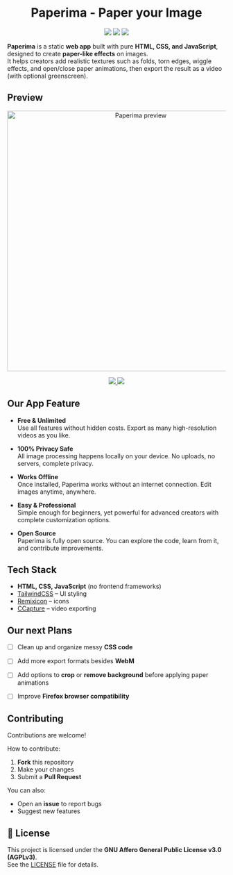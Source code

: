 <h1 align="center">Paperima - Paper your Image</h1>

<p align="center">
  <img src="https://img.shields.io/badge/License-AGPLv3-blue.svg">
  <img src="https://img.shields.io/badge/status-active-success">
  <img src="https://img.shields.io/badge/made%20with-HTML%20%7C%20CSS%20%7C%20JS-orange">
</p>


**Paperima** is a static **web app** built with pure **HTML, CSS, and JavaScript**, designed to create **paper-like effects** on images.  
It helps creators add realistic textures such as folds, torn edges, wiggle effects, and open/close paper animations, then export the result as a video (with optional greenscreen).


## Preview

<p align="center">
  <img src="https://dayverse.id/assets/image/app/paperima-animated.webp" 
       alt="Paperima preview" 
       width="600">
</p>

<p align="center">
  <a href="https://dayverse.id/paperima">
    <img src="https://img.shields.io/badge/Landing%20Page-Paperima-8A2BE2?style=for-the-badge">
  </a>
  <a href="https://dayverse.id/paperima/latest">
    <img src="https://img.shields.io/badge/Launch%20App-Paperima-blue?style=for-the-badge">
  </a>
</p>



## Our App Feature

- **Free & Unlimited**  
  Use all features without hidden costs. Export as many high-resolution videos as you like.  

- **100% Privacy Safe**  
  All image processing happens locally on your device. No uploads, no servers, complete privacy.  

- **Works Offline**  
  Once installed, Paperima works without an internet connection. Edit images anytime, anywhere.  

- **Easy & Professional**  
  Simple enough for beginners, yet powerful for advanced creators with complete customization options.  

- **Open Source**  
  Paperima is fully open source. You can explore the code, learn from it, and contribute improvements.  


## Tech Stack
- **HTML, CSS, JavaScript** (no frontend frameworks)  
- [TailwindCSS](https://tailwindcss.com/) – UI styling  
- [Remixicon](https://remixicon.com/) – icons  
- [CCapture](https://github.com/spite/ccapture.js/) – video exporting  


## Our next Plans
- [ ] Clean up and organize messy **CSS code**  
- [ ] Add more export formats besides **WebM**  
- [ ] Add options to **crop** or **remove background** before applying paper animations  
- [ ] Improve **Firefox browser compatibility**  


## Contributing
Contributions are welcome!  

How to contribute:  
1. **Fork** this repository  
2. Make your changes  
3. Submit a **Pull Request**  

You can also:  
- Open an **issue** to report bugs  
- Suggest new features


## 📄 License
This project is licensed under the **GNU Affero General Public License v3.0 (AGPLv3)**.  
See the [LICENSE](./LICENSE) file for details.  
